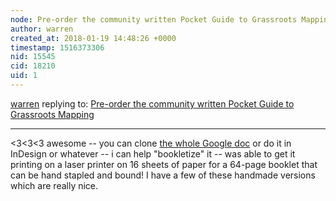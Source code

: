 ```yaml
---
node: Pre-order the community written Pocket Guide to Grassroots Mapping
author: warren
created_at: 2018-01-19 14:48:26 +0000
timestamp: 1516373306
nid: 15545
cid: 18210
uid: 1
---
```




[warren](../profile/warren) replying to: [Pre-order the community written Pocket Guide to Grassroots Mapping](../notes/warren/01-18-2018/pre-order-the-community-written-pocket-guide-to-grassroots-mapping)

----
<3<3<3 awesome -- you can clone [the whole Google doc](https://publiclab.org/notes/warren/07-01-2017/collaboratively-write-the-new-pocket-guide-to-grassroots-mapping) or do it in InDesign or whatever -- i can help "bookletize" it -- was able to get it printing on a laser printer on 16 sheets of paper for a 64-page booklet that can be hand stapled and bound! I have a few of these handmade versions which are really nice. 